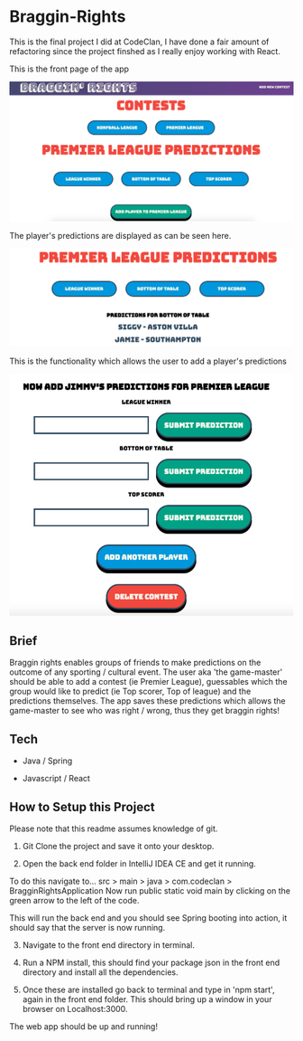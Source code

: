 # Braggin-Rights

This is the final project I did at CodeClan, I have done a fair amount of refactoring since the project finshed as I really enjoy working with React.

This is the front page of the app

![](images/braggin-home.png)

The player's predictions are displayed as can be seen here.

![](images/braggin-predictions.png)

This is the functionality which allows the user to add a player's predictions

![](images/braggin-add.png)

## Brief

Braggin rights enables groups of friends to make predictions on the outcome of any sporting / cultural event.  The user aka  'the game-master' should be able to add a contest (ie Premier League), guessables which the group would like to predict (ie Top scorer, Top of league) and the predictions themselves.  The app saves these predictions which allows the game-master to see who was right / wrong, thus they get braggin rights!

## Tech

* Java / Spring

* Javascript / React

## How to Setup this Project

Please note that this readme assumes knowledge of git.

1. Git Clone the project and save it onto your desktop.

2. Open the back end folder in IntelliJ IDEA CE and get it running. 

To do this navigate to... src > main > java > com.codeclan > BragginRightsApplication
Now run public static void main by clicking on the green arrow to the left of the code. 

This will run the back end and you should see Spring booting into action, it should say that the server is now running.  

3. Navigate to the front end directory in terminal. 

4. Run a NPM install, this should find your package json in the front end directory and install all the dependencies. 

5. Once these are installed go back to terminal and type in 'npm start', again in the front end folder.  This should bring up a window in your browser on Localhost:3000.

The web app should be up and running!

